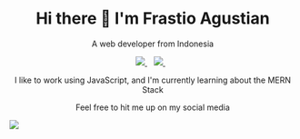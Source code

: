 <h1 align='center'>
  Hi there 👋 I'm Frastio Agustian
</h1>

<p align='center'>
  A web developer from Indonesia
</p>

<p align='center'>
  
  <a href="https://id.linkedin.com/in/frastio-agustian-12a494169">
    <img src="https://img.shields.io/badge/linkedin-%230077B5.svg?&style=for-the-badge&logo=linkedin&logoColor=white" />
  </a>&nbsp;&nbsp;
  <a href="https://instagram.com/frastio10">
    <img src="https://img.shields.io/badge/instagram-%23E4405F.svg?&style=for-the-badge&logo=instagram&logoColor=white" />        
  </a>&nbsp;&nbsp;
  
</p>

<p align='center'>I like to work using JavaScript, and I'm currently learning about the MERN Stack </p>
<p align='center'>Feel free to hit me up on my social media </p>

<a href="#"><img src="https://github-readme-stats.vercel.app/api/top-langs/?username=frastio10"/></a>
